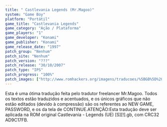 ```yaml
---
title: " Castlevania Legends (Mr.Magoo)"
system: "Game Boy"
platform: "Portátil"
game_title: "Castlevania Legends"
game_category: "Ação / Plataforma"
game_players: "1"
game_developer: "Konami"
game_publisher: "Konami"
game_release_date: "1997"
patch_group: "Nenhum"
patch_site: "Nenhum"
patch_version: "???"
patch_release: "30/10/2007"
patch_type: "IPS"
patch_progress: "100%"
patch_images: ["http://www.romhackers.org/imagens/traducoes/%5BGB%5D%20Castlevania%20-%20Legends%20-%20Mr.Magoo%20-%2001.png","http://www.romhackers.org/imagens/traducoes/%5BGB%5D%20Castlevania%20-%20Legends%20-%20Mr.Magoo%20-%2002.png","http://www.romhackers.org/imagens/traducoes/%5BGB%5D%20Castlevania%20-%20Legends%20-%20Mr.Magoo%20-%2003.png"]
---
```

Esta é uma ótima tradução feita pelo tradutor freelancer Mr.Magoo. Todos os textos estão traduzidos e acentuados, e os únicos gráficos que não estão editados (devido à compressão) são os referentes ao NEW GAME, PASSWORD, e os da tela de CONTINUE.ATENÇÃO:Esta tradução deve ser aplicada na ROM original Castlevania - Legends (UE) [S][!].gb, com CRC32 AD9C17FB.